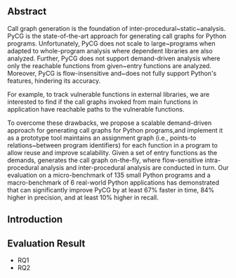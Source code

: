 ## Abstract

Call graph generation is the foundation of inter-procedural~static~analysis. PyCG is the state-of-the-art approach for generating call graphs for Python programs. Unfortunately, PyCG does not scale to large~programs when adapted to whole-program analysis where dependent libraries are also analyzed. Further, PyCG does not support demand-driven analysis where only the reachable functions from given~entry functions are analyzed. Moreover, PyCG is flow-insensitive and~does not fully support Python's features, hindering its accuracy.

 For example, to track vulnerable functions in external libraries, we are interested to find if the call graphs invoked from main functions in application have reachable paths to the vulnerable functions. 

To overcome these drawbacks, we propose a scalable demand-driven approach for generating call graphs for Python programs,and implement it as a prototype tool maintains an assignment graph (i.e., points-to relations~between program identifiers) for each function in a program to allow reuse and improve scalability. Given a set of entry functions as the demands, generates the call graph on-the-fly, where flow-sensitive intra-procedural analysis and inter-procedural analysis are conducted in turn. Our evaluation on a micro-benchmark of 135 small Python programs and a macro-benchmark of 6 real-world Python applications has demonstrated that  can significantly improve PyCG by at least 67% faster in time, 84% higher in precision, and at least 10% higher in recall.

## Introduction





## Evaluation Result


* RQ1 
* RQ2 





